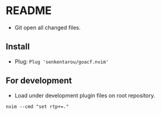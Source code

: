 # README
* Git open all changed files.

## Install
* Plug: `Plug 'senkentarou/goacf.nvim'`

## For development
* Load under development plugin files on root repository.

`nvim --cmd "set rtp+=."`
